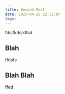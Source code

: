 ```yaml
---
title: Second Post
date: 2023-04-25 22:32:07
tags:
---
```


fdsjfkdsjklfsd

## Blah

ffdsfs

## Blah Blah

ffed
